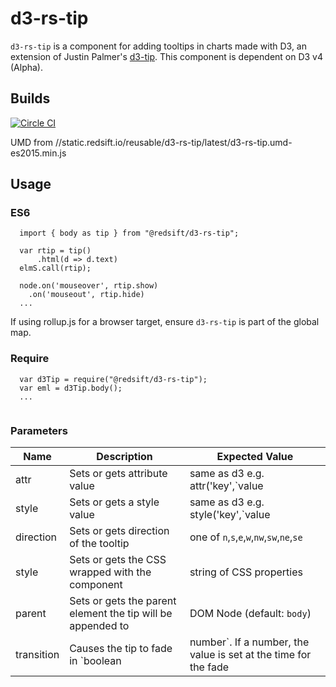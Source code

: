 # d3-rs-tip

`d3-rs-tip` is a component for adding tooltips in charts made with D3, an extension of Justin Palmer's [d3-tip](https://github.com/Caged/d3-tip). This component is dependent on D3 v4 (Alpha).

## Builds

[![Circle CI](https://circleci.com/gh/Redsift/d3-rs-tip.svg?style=svg)](https://circleci.com/gh/Redsift/d3-rs-tip)

UMD from //static.redsift.io/reusable/d3-rs-tip/latest/d3-rs-tip.umd-es2015.min.js

## Usage

### ES6
```
  import { body as tip } from "@redsift/d3-rs-tip";
  
  var rtip = tip()
      .html(d => d.text)
  elmS.call(rtip);

  node.on('mouseover', rtip.show)
    .on('mouseout', rtip.hide)
  ...
```
If using rollup.js for a browser target, ensure `d3-rs-tip` is part of the global map.
  
### Require
```
  var d3Tip = require("@redsift/d3-rs-tip");
  var eml = d3Tip.body();
  ...
  
```
### Parameters

|Name|Description| Expected Value|
|----|-----------| --------------|
|attr|Sets or gets attribute value| same as d3 e.g. attr('key',`value|function`)
|style| Sets or gets a style value| same as d3 e.g. style('key',`value|function`)
|direction| Sets or gets direction of the tooltip| one of `n`,`s`,`e`,`w`,`nw`,`sw`,`ne`,`se`
|style| Sets or gets the CSS wrapped with the component| string of CSS properties
|parent| Sets or gets the parent element the tip will be appended to| DOM Node (default: `body`)
transition| Causes the tip to fade in `boolean|number`. If a number, the value is set at the time for the fade